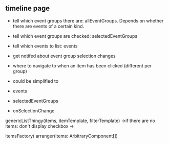 timeline page
---

- tell which event groups there are: allEventGroups. Depends on whether there are events of a certain kind.
- tell which event groups are checked: selectedEventGroups
- tell which events to list: events
- get notifed about event group selection changes
- where to navigate to when an item has been clicked (different per group)

- could be simplified to
- events
- selectedEventGroups
- onSelectionChange


genericListThingy<TItem>(items, itemTemplate, filterTemplate)
->if there are no items: don't display checkbox
->


itemsFactory(
arranger(items: ArbitraryComponent[])